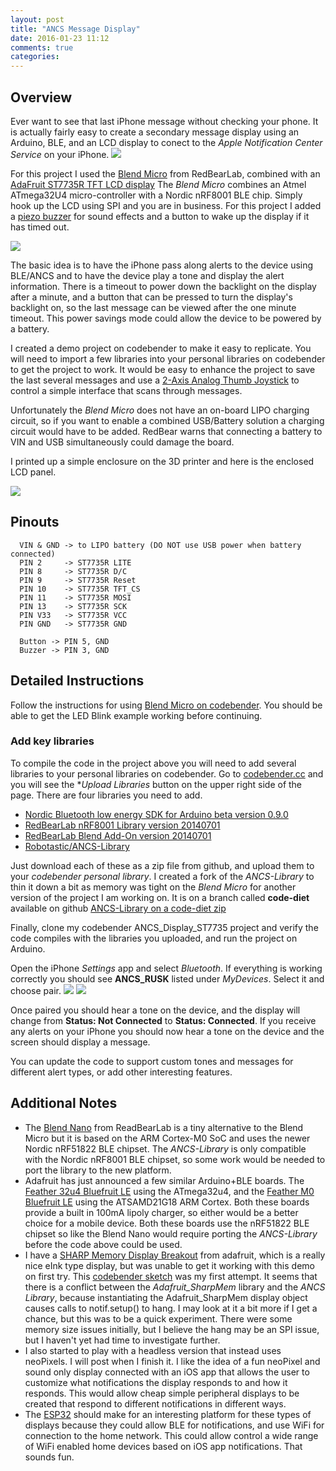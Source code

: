 ```yaml
---
layout: post
title: "ANCS Message Display"
date: 2016-01-23 11:12
comments: true
categories:
---
```


## Overview
Ever want to see that last iPhone message without checking your phone. It is actually fairly easy to create a secondary message display using an Arduino, BLE, and an LCD display to conect to the *Apple Notification Center Service* on your iPhone.
<img src="https://s3.amazonaws.com/rwx-blog/IMG_6097.JPG">

For this project I used the <a href="http://redbearlab.com/blendmicro/" target="_blank">Blend Micro</a> from  RedBearLab, combined with an <a href="https://www.adafruit.com/product/358" target="_blank">AdaFruit ST7735R TFT LCD display</a>  The *Blend Micro* combines an Atmel ATmega32U4 micro-controller with a Nordic nRF8001 BLE chip. Simply hook up the LCD using SPI and you are in business. For this project I added a <a href="https://www.adafruit.com/products/160">piezo buzzer</a> for sound effects and a button to wake up the display if it has timed out.

<img src="//s3.amazonaws.com/rwx-blog/IMG_6098.JPG">

The basic idea is to have the iPhone pass along alerts to the device using BLE/ANCS and to have the device play a tone and display the alert information. There is a timeout to power down the backlight on the display after a minute, and a button that can be pressed to turn the display's backlight on, so the last message can be viewed after the one minute timeout.  This power savings mode could allow the device to be powered by a battery.

I created a demo project on <a herf="https://codebender.cc/sketch:222511" target="_blank">codebender</a> to make it easy to replicate. You will need to import a few libraries into your personal libraries on codebender to get the project to work. It would be easy to enhance the project to save the last several messages and use a <a href="https://www.adafruit.com/product/444">2-Axis Analog Thumb Joystick</a> to control a simple interface that scans through messages.

Unfortunately the *Blend Micro* does not have an on-board LIPO charging circuit, so if you want to enable a combined USB/Battery solution a charging circuit would have to be added. RedBear warns that connecting a battery to VIN and USB simultaneously could damage the board.

I printed up a simple enclosure on the 3D printer and here is the enclosed LCD panel.

<img src="https://s3.amazonaws.com/rwx-blog/IMG_6111.JPG">

## Pinouts
```
  VIN & GND -> to LIPO battery (DO NOT use USB power when battery connected)
  PIN 2     -> ST7735R LITE
  PIN 8     -> ST7735R D/C
  PIN 9     -> ST7735R Reset
  PIN 10    -> ST7735R TFT_CS
  PIN 11    -> ST7735R MOSI
  PIN 13    -> ST7735R SCK
  PIN V33   -> ST7735R VCC
  PIN GND   -> ST7735R GND

  Button -> PIN 5, GND
  Buzzer -> PIN 3, GND

```
  
## Detailed Instructions

Follow the instructions for using <a href="http://redbearlab.com/quick-start-codebender" target="_blank">Blend Micro on codebender</a>. You should be able to get the LED Blink example working before continuing.

### Add key libraries
To compile the code in the project above you will need to add several libraries to your personal libraries on codebender. Go to  <a href="https://codebender.cc" target="_blank">codebender.cc</a> and you will see the **Upload Libraries* button on the upper right side of the page. There are four libraries you need to add.

* <a href="https://github.com/NordicSemiconductor/ble-sdk-arduino" target="_blank">Nordic Bluetooth low energy SDK for Arduino beta version 0.9.0</a>
* <a href="https://github.com/RedBearLab/nRF8001/" target="_blank">RedBearLab nRF8001 Library version 20140701</a>
* <a href="https://github.com/RedBearLab/nRF8001/" target="_blank">RedBearLab Blend Add-On version 20140701</a>
* <a href="https://github.com/robotastic/ANCS-Library" target="_blank">Robotastic/ANCS-Library</a>

Just download each of these as a zip file from github, and upload them to your *codebender personal library*. I created a fork of the *ANCS-Library* to thin it down a bit as memory was tight on the *Blend Micro* for another version of the project I am working on. It is on a branch called **code-diet** available on github  <a href="//github.com/fooqri/ANCS-Library/archive/code-diet.zip">ANCS-Library on a code-diet zip</a>

Finally, clone my <a herf="https://codebender.cc/sketch:222511" target="_blank">codebender ANCS_Display_ST7735 project</a> and verify the code compiles with the libraries you uploaded, and run the project on Arduino.

Open the iPhone  *Settings* app and select *Bluetooth*. If everything is working correctly you should see **ANCS_RUSK** listed under *MyDevices*. Select it and choose pair.
<img src="https://s3.amazonaws.com/rwx-blog/IMG_6095.PNG">
<img src="https://s3.amazonaws.com/rwx-blog/IMG_6094.PNG">

Once paired you should hear a tone on the device, and the display will change from **Status: Not Connected** to **Status: Connected**.  If you receive any alerts on your iPhone you should now hear a tone on the device and the screen should display a message.

You can update the code to support custom tones and messages for different alert types, or add other interesting features. 


## Additional Notes
* The <a href="http://redbearlab.com/blenano/">Blend Nano</a> from ReadBearLab is a tiny alternative to the Blend Micro but it is based on the ARM Cortex-M0 SoC and uses the newer Nordic nRF51822 BLE chipset. The *ANCS-Library* is only compatible with the Nordic nRF8001 BLE chipset, so some work would be needed to port the library to the new platform.
* Adafruit has just announced a few similar Arduino+BLE boards. The <a href="https://www.adafruit.com/products/2829">Feather 32u4 Bluefruit LE</a> using the ATmega32u4, and the <a href="https://www.adafruit.com/products/2995">Feather M0 Bluefruit LE</a> using the ATSAMD21G18 ARM Cortex. Both these boards provide a built in 100mA lipoly charger, so either would be a better choice for a mobile device. Both these boards use the  nRF51822 BLE chipset so like the Blend Nano would require porting the *ANCS-Library* before the code above could be used.
* I have a <a href="https://www.adafruit.com/products/1393">SHARP Memory Display Breakout</a> from adafruit, which is a really nice eInk type display, but was unable to get it working with this demo on first try. This <a href="https://codebender.cc/sketch:220214">codebender sketch</a> was my first attempt. It seems that there is a conflict between the *Adafruit_SharpMem* library and the *ANCS Library*, because instantiating the Adafruit_SharpMem display object causes calls to notif.setup() to hang. I may look at it a bit more if I get a chance, but this was to be a quick experiment. There were some memory size issues initially, but I believe the hang may be an SPI issue, but I haven't yet had time to investigate further.
* I also started to play with a headless version that instead uses neoPixels. I will post when I finish it. I like the idea of a fun neoPixel and sound only display connected with an iOS app that allows the user to customize what notifications the display responds to and how it responds. This would allow cheap simple peripheral displays to be created that respond to different notifications in different ways.
* The <a href="http://makezine.com/2015/12/09/meet-esp32-new-big-brother-to-iot-board-esp8266/">ESP32</a> should make for an interesting platform for these types of displays because they could allow BLE for notifications, and use WiFi for connection to the home network. This could allow control a wide range of WiFi enabled home devices based on iOS app notifications. That sounds fun.  